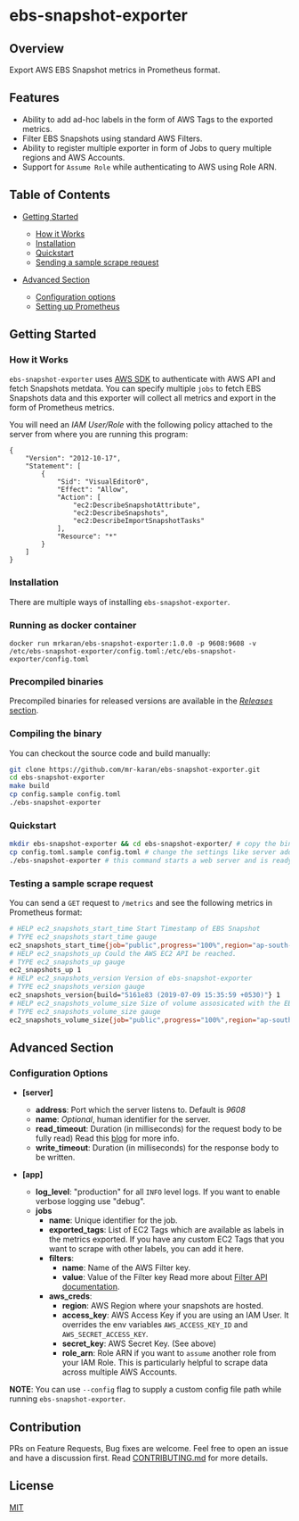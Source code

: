 # ebs-snapshot-exporter

## Overview

Export AWS EBS Snapshot metrics in Prometheus format.

## Features

- Ability to add ad-hoc labels in the form of AWS Tags to the exported metrics.
- Filter EBS Snapshots using standard AWS Filters.
- Ability to register multiple exporter in form of Jobs to query multiple regions and AWS Accounts.
- Support for `Assume Role` while authenticating to AWS using Role ARN.

## Table of Contents

- [Getting Started](#getting-started)
  - [How it Works](#how-it-works)
  - [Installation](#installation)
  - [Quickstart](#quickstart)
  - [Sending a sample scrape request](#testing-a-sample-alert)

- [Advanced Section](#advanced-section)
  - [Configuration options](#configuation-options)
  - [Setting up Prometheus](#setting-up-prometheus)

## Getting Started

### How it Works

`ebs-snapshot-exporter` uses [AWS SDK](https://github.com/aws/aws-sdk-go) to authenticate with AWS API
and fetch Snapshots metdata. You can specify multiple `jobs` to fetch EBS Snapshots data and this exporter will collect all metrics and export in the form of Prometheus metrics.

You will need an _IAM User/Role_ with the following policy attached to the server from where you are running this program:

```plain
{
    "Version": "2012-10-17",
    "Statement": [
        {
            "Sid": "VisualEditor0",
            "Effect": "Allow",
            "Action": [
                "ec2:DescribeSnapshotAttribute",
                "ec2:DescribeSnapshots",
                "ec2:DescribeImportSnapshotTasks"
            ],
            "Resource": "*"
        }
    ]
}
```

### Installation

There are multiple ways of installing `ebs-snapshot-exporter`.

### Running as docker container

`docker run mrkaran/ebs-snapshot-exporter:1.0.0 -p 9608:9608 -v /etc/ebs-snapshot-exporter/config.toml:/etc/ebs-snapshot-exporter/config.toml`

### Precompiled binaries

Precompiled binaries for released versions are available in the [_Releases_ section](https://github.com/mr-karan/ebs-snapshot-exporter/releases/).

### Compiling the binary

You can checkout the source code and build manually:

```bash
git clone https://github.com/mr-karan/ebs-snapshot-exporter.git
cd ebs-snapshot-exporter
make build
cp config.sample config.toml
./ebs-snapshot-exporter
```

### Quickstart

```sh
mkdir ebs-snapshot-exporter && cd ebs-snapshot-exporter/ # copy the binary and config.sample in this folder
cp config.toml.sample config.toml # change the settings like server address, job metadata, aws credentials etc.
./ebs-snapshot-exporter # this command starts a web server and is ready to collect metrics from EC2.
```

### Testing a sample scrape request

You can send a `GET` request to `/metrics` and see the following metrics in Prometheus format:

```bash
# HELP ec2_snapshots_start_time Start Timestamp of EBS Snapshot
# TYPE ec2_snapshots_start_time gauge
ec2_snapshots_start_time{job="public",progress="100%",region="ap-south-1",snapshot_id="redacted",state="completed",vol_id="redacted",service="redacted"} 1.562355284e+09
# HELP ec2_snapshots_up Could the AWS EC2 API be reached.
# TYPE ec2_snapshots_up gauge
ec2_snapshots_up 1
# HELP ec2_snapshots_version Version of ebs-snapshot-exporter
# TYPE ec2_snapshots_version gauge
ec2_snapshots_version{build="5161e83 (2019-07-09 15:35:59 +0530)"} 1
# HELP ec2_snapshots_volume_size Size of volume assosicated with the EBS snapshot
# TYPE ec2_snapshots_volume_size gauge
ec2_snapshots_volume_size{job="public",progress="100%",region="ap-south-1",snapshot_id="redacted",state="completed",vol_id="redacted",service="redacted"} 50
```

## Advanced Section

### Configuration Options

- **[server]**
  - **address**: Port which the server listens to. Default is *9608*
  - **name**: _Optional_, human identifier for the server.
  - **read_timeout**: Duration (in milliseconds) for the request body to be fully read) Read this [blog](https://blog.cloudflare.com/the-complete-guide-to-golang-net-http-timeouts/) for more info.
  - **write_timeout**: Duration (in milliseconds) for the response body to be written.

- **[app]**
  - **log_level**: "production" for all `INFO` level logs. If you want to enable verbose logging use "debug".
  - **jobs**
    - **name**: Unique identifier for the job.
    - **exported_tags**: List of EC2 Tags which are available as labels in the metrics exported. If you have any custom EC2 Tags that you want to scrape with other labels, you can add it here.
    - **filters**:
      - **name**: Name of the AWS Filter key.
      - **value**: Value of the Filter key
    Read more about [Filter API documentation](https://docs.aws.amazon.com/AWSEC2/latest/APIReference/API_Filter.html).
    - **aws_creds**:
      - **region**: AWS Region where your snapshots are hosted.
      - **access_key**: AWS Access Key if you are using an IAM User. It overrides the env variables `AWS_ACCESS_KEY_ID` and `AWS_SECRET_ACCESS_KEY`.
      - **secret_key**: AWS Secret Key. (See above)
      - **role_arn**: Role ARN if you want to `assume` another role from your IAM Role. This is particularly helpful to scrape data across multiple AWS Accounts.

**NOTE**: You can use `--config` flag to supply a custom config file path while running `ebs-snapshot-exporter`.

## Contribution

PRs on Feature Requests, Bug fixes are welcome. Feel free to open an issue and have a discussion first. Read [CONTRIBUTING.md](CONTRIBUTING.md) for more details.

## License

[MIT](license)
